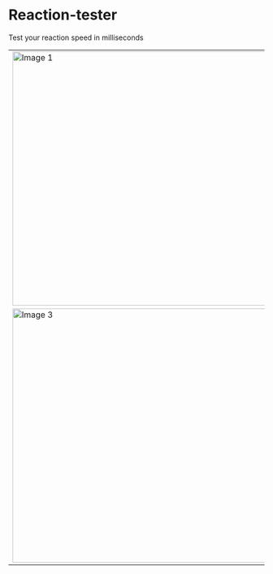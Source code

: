 # Reaction-tester
Test your reaction speed in milliseconds

<table>
  <tr>
    <td><img src="https://github.com/user-attachments/assets/fa3468a6-ce2a-4b05-bca5-745ef18b3368" alt="Image 1" width="500"/></td>
    <td><img src="https://github.com/user-attachments/assets/305714d4-f2a4-4493-9e86-14f6996ae022" alt="Image 2" width="500"/></td>
  </tr>
  <tr>
    <td><img src="https://github.com/user-attachments/assets/7dcfed22-1664-4022-8f3c-fe6c7239e78a" alt="Image 3" width="500"/></td>
    <td><img src="https://github.com/user-attachments/assets/cc8678d4-1b21-414f-8828-fb259eef3ebc" alt="Image 4" width="500"/></td>
  </tr>
</table>
